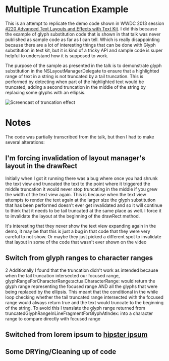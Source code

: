 # Multiple Truncation Example

This is an attempt to replicate the demo code shown in WWDC 2013 session [#220 Advanced Text Layouts and Effects with Text Kit](https://developer.apple.com/wwdc/videos/index.php?id=220). I did this because the example of glyph substitution code that is shown in that talk was never published as sample code as far as I can tell. Which is really disappointing because there are a lot of interesting things that can be done with Glyph substitution in text kit, but it is kind of a tricky API and sample code is super helpful to understand how it is supposed to work.

The purpose of the sample as presented in the talk is to demonstrate glyph substitution in the NSLayoutManagerDelegate to ensure that a highlighted range of text in a string is not truncated by a tail truncation. This is performed by detecting when part of the highlighted text would be truncated, adding a second truncation in the middle of the string by replacing some glyphs with an ellipsis.

![Screencast of truncation effect](http://f.cl.ly/items/3V2L072w3Q0v401e3Q03/Untitled.gif)

# Notes

The code was partially transcribed from the talk, but then I had to make several alterations:

## I'm forcing invalidation of layout manager's layout in the drawRect

Initially when I got it running there was a bug where once you had shrunk the text view and truncated the text to the point where it triggered the middle truncation it would never stop truncating in the middle if you grew the width of the text view again. This is because when the text view attempts to render the text again at the larger size the glyph substitution that has been performed doesn't ever get invalidated and so it will continue to think that it needs to be tail truncated at the same place as well. I force it to invalidate the layout at the beginning of the drawRect method.

It's interesting that they never show the text view expanding again in the demo, it may be that this is just a bug in that code that they were very careful to not show. Or maybe they just picked a different spot to invalidate that layout in some of the code that wasn't ever shown on the video

## Switch from glyph ranges to character ranges
2 Additionally I found that the truncation didn't work as intended because when the tail truncation intersected our focused range, glyphRangeForCharacterRange:actualCharacterRange: would return the glyph range representing the focused range AND all the glyphs that were being replaced by the ellipsis. This meant that the conditional in the while loop checking whether the tail truncated range intersected with the focused range would always return true and the text would truncate to the beginning of the string. To avoid this I translate the glyph range returned from truncatedGlyphRangeInLineFragmentForGlyphAtIndex: into a character range to compare directly with focused range

## Switched from lorem ipsum to [hipster ipsum](http://hipsteripsum.me)

## Some DRYing/Cleaning up of code